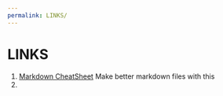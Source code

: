 ```yaml
---
permalink: LINKS/
---
```

# LINKS
1. [Markdown CheatSheet](https://github.com/adam-p/markdown-here/wiki/Markdown-Cheatsheet)
   Make better markdown files with this
2. 
